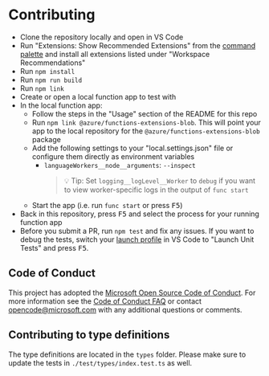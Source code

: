 # Contributing

-   Clone the repository locally and open in VS Code
-   Run "Extensions: Show Recommended Extensions" from the [command palette](https://code.visualstudio.com/docs/getstarted/userinterface#_command-palette) and install all extensions listed under "Workspace Recommendations"
-   Run `npm install`
-   Run `npm run build`
-   Run `npm link`
-   Create or open a local function app to test with
-   In the local function app:
    -   Follow the steps in the "Usage" section of the README for this repo
    -   Run `npm link @azure/functions-extensions-blob`. This will point your app to the local repository for the `@azure/functions-extensions-blob` package
    -   Add the following settings to your "local.settings.json" file or configure them directly as environment variables
        -   `languageWorkers__node__arguments`: `--inspect`
            > 💡 Tip: Set `logging__logLevel__Worker` to `debug` if you want to view worker-specific logs in the output of `func start`
    -   Start the app (i.e. run `func start` or press <kbd>F5</kbd>)
-   Back in this repository, press <kbd>F5</kbd> and select the process for your running function app
-   Before you submit a PR, run `npm test` and fix any issues. If you want to debug the tests, switch your [launch profile](https://code.visualstudio.com/docs/editor/debugging) in VS Code to "Launch Unit Tests" and press <kbd>F5</kbd>.

## Code of Conduct

This project has adopted the [Microsoft Open Source Code of Conduct](https://opensource.microsoft.com/codeofconduct/). For more information see the [Code of Conduct FAQ](https://opensource.microsoft.com/codeofconduct/faq/) or contact [opencode@microsoft.com](mailto:opencode@microsoft.com) with any additional questions or comments.

## Contributing to type definitions

The type definitions are located in the `types` folder. Please make sure to update the tests in `./test/types/index.test.ts` as well.
